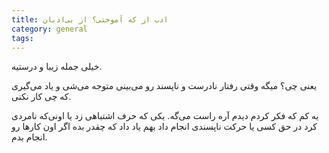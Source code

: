 ```yaml
---
title: ادب از که آموختی؟ از بی‌ادبان
category: general
tags:  
---
```


خیلی جمله زیبا و درستیه.



یعنی چی؟ میگه وقتی رفتار نادرست و ناپسند رو می‌بینی متوجه می‌شی و یاد می‌گیری که چی‌ کار نکنی.

یه کم که فکر کردم دیدم آره راست می‌گه. یکی که حرف اشتباهی زد یا اونی‌که نامردی کرد در حق کسی یا حرکت ناپسندی انجام داد بهم یاد داد که چقدر بده اگر اون کارها رو انجام بدم.




